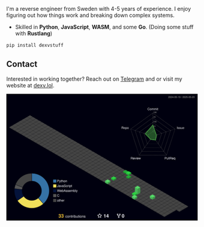 I'm a reverse engineer from Sweden with 4-5 years of experience. I enjoy figuring out how things work and breaking down complex systems.

- Skilled in **Python**, **JavaScript**, **WASM**, and some **Go**. (Doing some stuff with **Rustlang**)

```bash
pip install dexvstuff
```
## Contact

Interested in working together? Reach out on [Telegram](https://t.me/dexv0) and or visit my website at [dexv.lol](https://dexv.lol).

![](./profile-3d-contrib/profile-night-green.svg)

